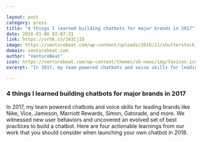 ```yaml
---

layout: post
category: press
title: "4 things I learned building chatbots for major brands in 2017"
date: 2018-01-06 02:07:31
link: https://vrhk.co/2m3CjIO
image: https://venturebeat.com/wp-content/uploads/2016/11/shutterstock_143005057.jpg?fit=780%2C665&strip=all
domain: venturebeat.com
author: "VentureBeat"
icon: https://venturebeat.com/wp-content/themes/vb-news/img/favicon.ico
excerpt: "In 2017, my team powered chatbots and voice skills for leading brands like Nike, Vice, Jameson, Marriott Rewards, Simon, Gatorade, and more. We witnessed new user behaviors and uncovered an evolved set of best practices to build a chatbot. Here are four actionable learnings from our work that you should consider when launching your own chatbot in 2018."

---
```


### 4 things I learned building chatbots for major brands in 2017

In 2017, my team powered chatbots and voice skills for leading brands like Nike, Vice, Jameson, Marriott Rewards, Simon, Gatorade, and more. We witnessed new user behaviors and uncovered an evolved set of best practices to build a chatbot. Here are four actionable learnings from our work that you should consider when launching your own chatbot in 2018.
